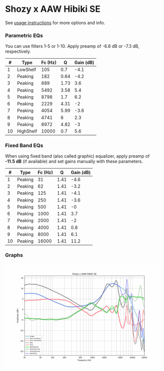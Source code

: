 # Shozy x AAW Hibiki SE
See [usage instructions](https://github.com/jaakkopasanen/AutoEq#usage) for more options and info.

### Parametric EQs
You can use filters 1-5 or 1-10. Apply preamp of -6.8 dB or -7.3 dB, respectively.

|   # | Type      |   Fc (Hz) |    Q |   Gain (dB) |
|-----|-----------|-----------|------|-------------|
|   1 | LowShelf  |       105 | 0.7  |        -4.1 |
|   2 | Peaking   |       182 | 0.64 |        -4.2 |
|   3 | Peaking   |       889 | 1.73 |         3.6 |
|   4 | Peaking   |      5492 | 3.58 |         5.4 |
|   5 | Peaking   |      8798 | 1.7  |         6.2 |
|   6 | Peaking   |      2229 | 4.31 |        -2   |
|   7 | Peaking   |      4054 | 5.99 |        -3.6 |
|   8 | Peaking   |      4741 | 6    |         2.3 |
|   9 | Peaking   |      8972 | 4.82 |        -3   |
|  10 | HighShelf |     10000 | 0.7  |         5.6 |

### Fixed Band EQs
When using fixed band (also called graphic) equalizer, apply preamp of **-11.5 dB** (if available) and set gains manually with these parameters.

|   # | Type    |   Fc (Hz) |    Q |   Gain (dB) |
|-----|---------|-----------|------|-------------|
|   1 | Peaking |        31 | 1.41 |        -4.6 |
|   2 | Peaking |        62 | 1.41 |        -3.2 |
|   3 | Peaking |       125 | 1.41 |        -4.1 |
|   4 | Peaking |       250 | 1.41 |        -3.6 |
|   5 | Peaking |       500 | 1.41 |        -0   |
|   6 | Peaking |      1000 | 1.41 |         3.7 |
|   7 | Peaking |      2000 | 1.41 |        -2   |
|   8 | Peaking |      4000 | 1.41 |         0.8 |
|   9 | Peaking |      8000 | 1.41 |         6.1 |
|  10 | Peaking |     16000 | 1.41 |        11.2 |

### Graphs
![](./Shozy%20x%20AAW%20Hibiki%20SE.png)
